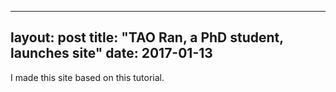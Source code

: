 ----
layout: post
title: "TAO Ran, a PhD student, launches site"
date: 2017-01-13
---

I made this site based on this tutorial.
